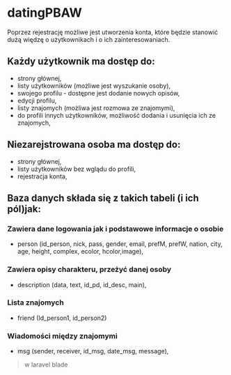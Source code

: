 # datingPBAW
 Poprzez rejestrację możliwe jest utworzenia konta, które będzie stanowić 
 dużą więdzę o użytkownikach i o ich zainteresowaniach.

## Każdy użytkownik ma dostęp do:
- strony głównej,
- listy użytkowników (możliwe jest wyszukanie osoby),
- swojego profilu - dostępne jest dodanie nowych opisów,
- edycji profilu,
- listy znajomych (możliwa jest rozmowa ze znajomymi),
- do profili innych użytkowników, możliwość dodania i usunięcia ich ze znajomych,

## Niezarejstrowana osoba ma dostęp do:
- strony głównej,
- listy użytkowników bez wglądu do profili,
- rejestracja konta,

## Baza danych składa się z takich tabeli (i ich pól)jak:
### Zawiera dane logowania jak i podstawowe  informacje o osobie
- person (id_person, nick, pass, gender, email, prefM, prefW, nation, city, age, height, complex, ecolor, hcolor,image),
### Zawiera opisy charakteru, przeżyć danej osoby
- description (data, text, id_pd, id_desc, main),
### Lista znajomych
- friend (Id_person1, id_person2)
### Wiadomości między znajomymi
- msg (sender, receiver, id_msg, date_msg, message),



> w laravel blade
